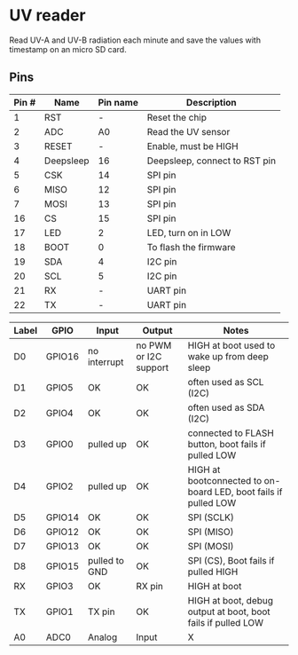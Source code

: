 # UV reader

Read UV-A and UV-B radiation each minute and save the values with timestamp on an micro SD card.

## Pins

| Pin # | Name      | Pin name | Description                   |
| ----- | --------- | -------- | ----------------------------- |
| 1     | RST       | -        | Reset the chip                |
| 2     | ADC       | A0       | Read the UV sensor            |
| 3     | RESET     | -        | Enable, must be HIGH          |
| 4     | Deepsleep | 16       | Deepsleep, connect to RST pin |
| 5     | CSK       | 14       | SPI pin                       |
| 6     | MISO      | 12       | SPI pin                       |
| 7     | MOSI      | 13       | SPI pin                       |
| 16    | CS        | 15       | SPI pin                       |
| 17    | LED       | 2        | LED, turn on in LOW           |
| 18    | BOOT      | 0        | To flash the firmware         |
| 19    | SDA       | 4        | I2C pin                       |
| 20    | SCL       | 5        | I2C pin                       |
| 21    | RX        | -        | UART pin                      |
| 22    | TX        | -        | UART pin                      |
  
| Label | GPIO   | Input         | Output                | Notes                                                           |
| ----- | ------ | ------------- | --------------------- | --------------------------------------------------------------- |
| D0    | GPIO16 | no interrupt  | no PWM or I2C support | HIGH at boot used to wake up from deep sleep                    |
| D1    | GPIO5  | OK            | OK                    | often used as SCL (I2C)                                         |
| D2    | GPIO4  | OK            | OK                    | often used as SDA (I2C)                                         |
| D3    | GPIO0  | pulled up     | OK                    | connected to FLASH button, boot fails if pulled LOW             |
| D4    | GPIO2  | pulled up     | OK                    | HIGH at bootconnected to on-board LED, boot fails if pulled LOW |
| D5    | GPIO14 | OK            | OK                    | SPI (SCLK)                                                      |
| D6    | GPIO12 | OK            | OK                    | SPI (MISO)                                                      |
| D7    | GPIO13 | OK            | OK                    | SPI (MOSI)                                                      |
| D8    | GPIO15 | pulled to GND | OK                    | SPI (CS), Boot fails if pulled HIGH                             |
| RX    | GPIO3  | OK            | RX pin                | HIGH at boot                                                    |
| TX    | GPIO1  | TX pin        | OK                    | HIGH at boot, debug output at boot, boot fails if pulled LOW    |
| A0    | ADC0   | Analog        | Input                 | X                                                               |
